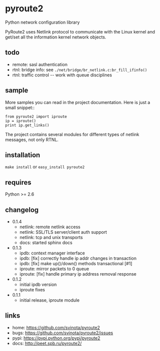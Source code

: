 pyroute2
========

Python network configuration library

PyRoute2 uses Netlink protocol to communicate with the Linux kernel
and get/set all the information kernel network objects.

todo
----

* remote: sasl authentication
* rtnl: bridge info: see `./net/bridge/br_netlink.c:br_fill_ifinfo()`
* rtnl: traffic control -- work with queue disciplines

sample
------

More samples you can read in the project documentation. Here is
just a small snippet::

    from pyroute2 import iproute
    ip = iproute()
    print ip.get_links()

The project contains several modules for different types of
netlink messages, not only RTNL.

installation
------------

`make install` or `easy_install pyroute2`

requires
--------

Python >= 2.6

changelog
---------

* 0.1.4
    * netlink: remote netlink access
    * netlink: SSL/TLS server/client auth support
    * netlink: tcp and unix transports
    * docs: started sphinx docs
* 0.1.3
    * ipdb: context manager interface
    * ipdb: [fix] correctly handle ip addr changes in transaction
    * ipdb: [fix] make up()/down() methods transactional [#1]
    * iproute: mirror packets to 0 queue
    * iproute: [fix] handle primary ip address removal response
* 0.1.2
    * initial ipdb version
    * iproute fixes
* 0.1.1
    * initial release, iproute module

links
-----

* home: https://github.com/svinota/pyroute2
* bugs: https://github.com/svinota/pyroute2/issues
* pypi: https://pypi.python.org/pypi/pyroute2
* docs: http://peet.spb.ru/pyroute2/

